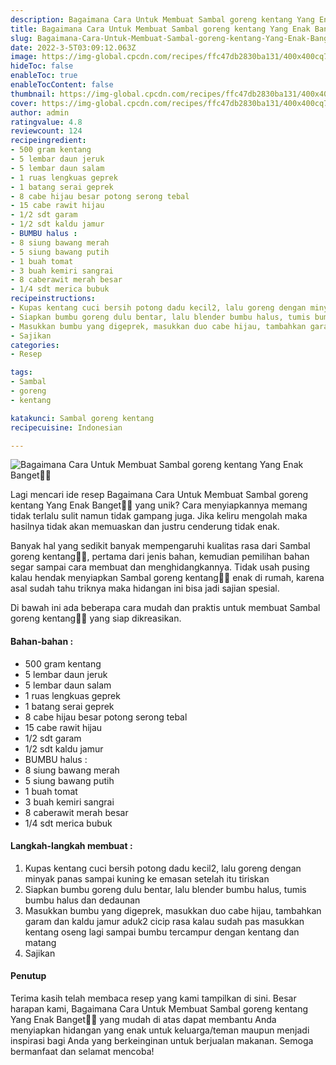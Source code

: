 ```yaml
---
description: Bagaimana Cara Untuk Membuat Sambal goreng kentang Yang Enak Banget"
title: Bagaimana Cara Untuk Membuat Sambal goreng kentang Yang Enak Banget
slug: Bagaimana-Cara-Untuk-Membuat-Sambal-goreng-kentang-Yang-Enak-Banget
date: 2022-3-5T03:09:12.063Z
image: https://img-global.cpcdn.com/recipes/ffc47db2830ba131/400x400cq70/photo.jpg
hideToc: false
enableToc: true
enableTocContent: false
thumbnail: https://img-global.cpcdn.com/recipes/ffc47db2830ba131/400x400cq70/photo.jpg
cover: https://img-global.cpcdn.com/recipes/ffc47db2830ba131/400x400cq70/photo.jpg
author: admin
ratingvalue: 4.8
reviewcount: 124
recipeingredient:
- 500 gram kentang
- 5 lembar daun jeruk
- 5 lembar daun salam
- 1 ruas lengkuas geprek
- 1 batang serai geprek
- 8 cabe hijau besar potong serong tebal
- 15 cabe rawit hijau
- 1/2 sdt garam
- 1/2 sdt kaldu jamur
- BUMBU halus :
- 8 siung bawang merah
- 5 siung bawang putih
- 1 buah tomat
- 3 buah kemiri sangrai
- 8 caberawit merah besar
- 1/4 sdt merica bubuk
recipeinstructions:
- Kupas kentang cuci bersih potong dadu kecil2, lalu goreng dengan minyak panas sampai kuning ke emasan setelah itu tiriskan
- Siapkan bumbu goreng dulu bentar, lalu blender bumbu halus, tumis bumbu halus dan dedaunan
- Masukkan bumbu yang digeprek, masukkan duo cabe hijau, tambahkan garam dan kaldu jamur aduk2 cicip rasa kalau sudah pas masukkan kentang oseng lagi sampai bumbu tercampur dengan kentang dan matang
- Sajikan
categories:
- Resep

tags:
- Sambal
- goreng
- kentang

katakunci: Sambal goreng kentang
recipecuisine: Indonesian

---
```


![Bagaimana Cara Untuk Membuat Sambal goreng kentang Yang Enak Banget👩‍🍳](https://img-global.cpcdn.com/recipes/ffc47db2830ba131/400x400cq70/photo.jpg)

Lagi mencari ide resep Bagaimana Cara Untuk Membuat Sambal goreng kentang Yang Enak Banget👩‍🍳 yang unik? Cara menyiapkannya memang tidak terlalu sulit namun tidak gampang juga. Jika keliru mengolah maka hasilnya tidak akan memuaskan dan justru cenderung tidak enak.

Banyak hal yang sedikit banyak mempengaruhi kualitas rasa dari Sambal goreng kentang👩‍🍳, pertama dari jenis bahan, kemudian pemilihan bahan segar sampai cara membuat dan menghidangkannya. Tidak usah pusing kalau hendak menyiapkan Sambal goreng kentang👩‍🍳 enak di rumah, karena asal sudah tahu triknya maka hidangan ini bisa jadi sajian spesial.

Di bawah ini ada beberapa cara mudah dan praktis untuk membuat Sambal goreng kentang👩‍🍳 yang siap dikreasikan.

<!--inarticleads1-->

#### Bahan-bahan :

- 500 gram kentang
- 5 lembar daun jeruk
- 5 lembar daun salam
- 1 ruas lengkuas geprek
- 1 batang serai geprek
- 8 cabe hijau besar potong serong tebal
- 15 cabe rawit hijau
- 1/2 sdt garam
- 1/2 sdt kaldu jamur
- BUMBU halus :
- 8 siung bawang merah
- 5 siung bawang putih
- 1 buah tomat
- 3 buah kemiri sangrai
- 8 caberawit merah besar
- 1/4 sdt merica bubuk

<!--inarticleads2-->

#### Langkah-langkah membuat :

1. Kupas kentang cuci bersih potong dadu kecil2, lalu goreng dengan minyak panas sampai kuning ke emasan setelah itu tiriskan
1. Siapkan bumbu goreng dulu bentar, lalu blender bumbu halus, tumis bumbu halus dan dedaunan
1. Masukkan bumbu yang digeprek, masukkan duo cabe hijau, tambahkan garam dan kaldu jamur aduk2 cicip rasa kalau sudah pas masukkan kentang oseng lagi sampai bumbu tercampur dengan kentang dan matang
1. Sajikan

#### Penutup

Terima kasih telah membaca resep yang kami tampilkan di sini. Besar harapan kami, Bagaimana Cara Untuk Membuat Sambal goreng kentang Yang Enak Banget👩‍🍳 yang mudah di atas dapat membantu Anda menyiapkan hidangan yang enak untuk keluarga/teman maupun menjadi inspirasi bagi Anda yang berkeinginan untuk berjualan makanan. Semoga bermanfaat dan selamat mencoba!
